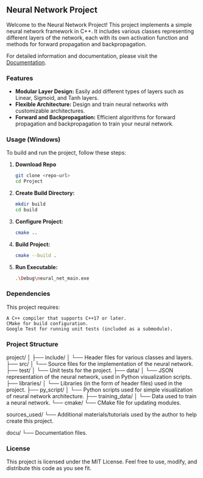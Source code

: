## Neural Network Project

Welcome to the Neural Network Project! This project implements a simple neural network framework in C++. It includes various classes representing different layers of the network, each with its own activation function and methods for forward propagation and backpropagation.

For detailed information and documentation, please visit the [Documentation](./docu).

### Features
- **Modular Layer Design:** Easily add different types of layers such as Linear, Sigmoid, and Tanh layers.
- **Flexible Architecture:** Design and train neural networks with customizable architectures.
- **Forward and Backpropagation:** Efficient algorithms for forward propagation and backpropagation to train your neural network.

### Usage (Windows)
To build and run the project, follow these steps:

1. **Download Repo**
    ```sh
    git clone <repo-url>
    cd Project
    ```

2. **Create Build Directory:**
   ```sh
   mkdir build
   cd build
   ```
3. **Configure Project:**
   ```sh
   cmake ..
   ```

4. **Build Project:**
   ```sh
   cmake --build .
   ```

5. **Run Executable:**
   ```sh
   .\Debug\neural_net_main.exe
   ```



### Dependencies
This project requires:

    A C++ compiler that supports C++17 or later.
    CMake for build configuration.
    Google Test for running unit tests (included as a submodule).


### Project Structure
   
project/
│
├── include/
│   └── Header files for various classes and layers.
├── src/
│   └── Source files for the implementation of the neural network.
├── test/
│   └── Unit tests for the project.
├── data/
│   └── JSON representation of the neural network, used in Python visualization scripts.
├── libraries/
│   └── Libraries (in the form of header files) used in the project.
├── py_script/
│   └── Python scripts used for simple visualization of neural network architecture.
├── training_data/
│   └── Data used to train a neural network.
└── cmake/
    └── CMake file for updating modules.

sources_used/
└── Additional materials/tutorials used by the author to help create this project.

docu/
└── Documentation files.

    
    

### License

This project is licensed under the MIT License. Feel free to use, modify, and distribute this code as you see fit.
